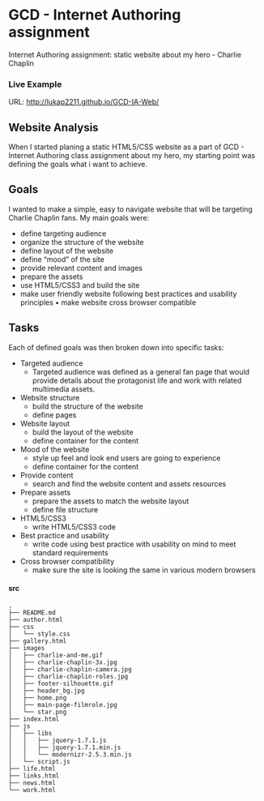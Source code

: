 # GCD - Internet Authoring assignment
Internet Authoring assignment: static website about my hero - Charlie Chaplin

### Live Example
URL: http://lukap2211.github.io/GCD-IA-Web/

## Website Analysis
When I started planing a static HTML5/CSS website as a part of GCD - Internet Authoring class assignment about my hero, my starting point was defining the goals what i want to achieve.

## Goals
I wanted to make a simple, easy to navigate website that will be targeting Charlie Chaplin fans. My main goals were:
- define targeting audience
- organize the structure of the website
- define layout of the website
- define “mood” of the site
- provide relevant content and images
- prepare the assets
- use HTML5/CSS3 and build the site
- make user friendly website following best practices and usability principles • make website cross browser compatible

## Tasks
Each of defined goals was then broken down into specific tasks:
- Targeted audience
    - Targeted audience was defined as a general fan page that would provide details about the protagonist life and work with related multimedia assets.
- Website structure
    - build the structure of the website
    - define pages
- Website layout
    - build the layout of the website
    - define container for the content
- Mood of the website
    - style up feel and look end users are going to experience
    - define container for the content
- Provide content
    - search and find the website content and assets resources
- Prepare assets
    - prepare the assets to match the website layout
    - define file structure
- HTML5/CSS3
    - write HTML5/CSS3 code
- Best practice and usability
    - write code using best practice with usability on mind to meet standard requirements
- Cross browser compatibility
    - make sure the site is looking the same in various modern browsers

#### src
```shell
.
├── README.md
├── author.html
├── css
│   └── style.css
├── gallery.html
├── images
│   ├── charlie-and-me.gif
│   ├── charlie-chaplin-3x.jpg
│   ├── charlie-chaplin-camera.jpg
│   ├── charlie-chaplin-roles.jpg
│   ├── footer-silhouette.gif
│   ├── header_bg.jpg
│   ├── home.png
│   ├── main-page-filmrole.jpg
│   └── star.png
├── index.html
├── js
│   ├── libs
│   │   ├── jquery-1.7.1.js
│   │   ├── jquery-1.7.1.min.js
│   │   └── modernizr-2.5.3.min.js
│   └── script.js
├── life.html
├── links.html
├── news.html
└── work.html
```
